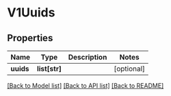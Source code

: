 # V1Uuids


## Properties
Name | Type | Description | Notes
------------ | ------------- | ------------- | -------------
**uuids** | **list[str]** |  | [optional] 

[[Back to Model list]](../README.md#documentation-for-models) [[Back to API list]](../README.md#documentation-for-api-endpoints) [[Back to README]](../README.md)



